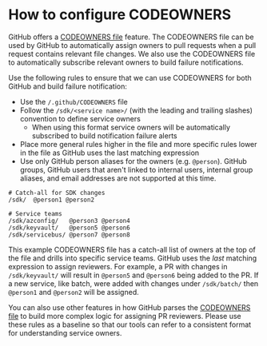 # How to configure CODEOWNERS

GitHub offers a [CODEOWNERS file](https://help.github.com/en/articles/about-code-owners) feature. The CODEOWNERS file can be used by GitHub to automatically assign owners to pull requests when a pull request contains relevant file changes. We also use the CODEOWNERS file to automatically subscribe relevant owners to build failure notifications.

Use the following rules to ensure that we can use CODEOWNERS for both GitHub and build failure notification: 
* Use the `/.github/CODEOWNERS` file
* Follow the `/sdk/<service name>/` (with the leading and trailing slashes) convention to define service owners
  * When using this format service owners will be automatically subscribed to build notification failure alerts
* Place more general rules higher in the file and more specific rules lower in the file as GitHub uses the last matching expression
* Use only GitHub person aliases for the owners (e.g. `@person`). GitHub groups, GitHub users that aren't linked to internal users, internal group aliases, and email addresses are not supported at this time.

```gitignore
# Catch-all for SDK changes
/sdk/  @person1 @person2

# Service teams
/sdk/azconfig/   @person3 @person4
/sdk/keyvault/   @person5 @person6
/sdk/servicebus/ @person7 @person8
```

This example CODEOWNERS file has a catch-all list of owners at the top of the file and drills into specific service teams. GitHub uses the *last* matching expression to assign reviewers. For example, a PR with changes in `/sdk/keyvault/` will result in `@person5` and `@person6` being added to the PR. If a new service, like batch, were added with changes under `/sdk/batch/` then `@person1` and `@person2` will be assigned.

You can also use other features in how GitHub parses the [CODEOWNERS file](https://help.github.com/en/articles/about-code-owners) to build more complex logic for assigning PR reviewers. Please use these rules as a baseline so that our tools can refer to a consistent format for understanding service owners.
